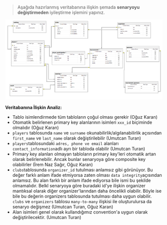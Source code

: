 >Aşağıda hazırlanmış veritabanına ilişkin şemada **senaryoyu değiştirmeden** iyileştirme işlemini yapınız.

![ChessTournament](./chesstournament.png)

**Veritabanına İlişkin Analiz:**
- Tablo isimlendirmede tüm tabloların çoğul olması gerekir (Oğuz Karan)
- Otomatik belirlenen primary key alanlarının isimleri `xxx_id` biçiminde olmalıdır (Oğuz Karan)
- `players` tablosunda `name` ve `surname` okunabilirlik/algılanabilirlik açısından `first_name` ve `last_name` olarak değiştirilebilir (Umutcan Turan)
- `players`tablosundaki `adres, phone ve email` alanları `contact_information`adlı ayrı bir tabloda olabilir (Umutcan Turan)
- Primary key alanları olmayan tabloların primary key'leri otomatik artan olarak belirlenebilir. Ancak bunlar senaryoya göre composite key olabilirler (İrem Naz Sağır, Oğuz Karan)
- `clubs`tablosunda `organizer_id` tutulması anlamsız gibi görünüyor. Bu değer farklı anlam ifade etmiyorsa zaten olması `data integrity`açısından anlamsız. Bu alan farklı bir anlam ifade ediyorsa bile ismi bu şekilde olmamalıdır. Belkl senaryoya göre buradaki id'ye ilişkin organizer mantıksal olarak diğer organizer'larından daha öncelikli olabilir. Böyle ise bile bu değerin organizers tablosunda tutulması daha uygun olabilir. `clubs` ve `organizers` tablosu `many-to-many` ilişkisi ile oluşturulursa da senaryo değişmez (Umutcan Turan, Oğuz Karan)
- Alan isimleri genel olarak kullandığımız convention'a uygun olarak değiştirilecektir. (Umutcan Turan)
